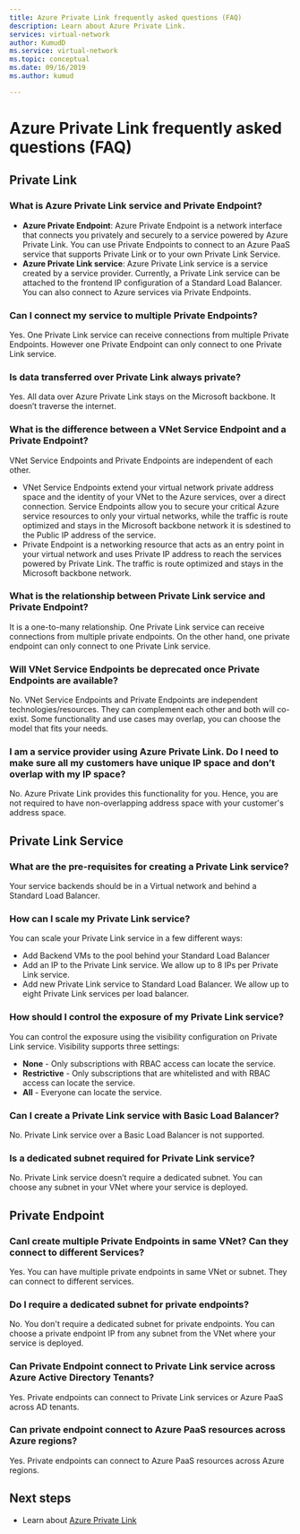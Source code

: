 ```yaml
---
title: Azure Private Link frequently asked questions (FAQ)
description: Learn about Azure Private Link.
services: virtual-network
author: KumudD
ms.service: virtual-network
ms.topic: conceptual
ms.date: 09/16/2019
ms.author: kumud

---
```


# Azure Private Link frequently asked questions (FAQ)

## Private Link

### What is Azure Private Link service and Private Endpoint?

- **Azure Private Endpoint**: Azure Private Endpoint is a network interface that connects you privately and securely to a service powered by Azure Private Link. You can use Private Endpoints to connect to an Azure PaaS service that supports Private Link or to your own Private Link Service.
- **Azure Private Link service**: Azure Private Link service is a service created by a service provider. Currently, a Private Link service can be attached to the frontend IP configuration of a Standard Load Balancer. You can also connect to Azure services via Private Endpoints.

### Can I connect my service to multiple Private Endpoints?
Yes. One Private Link service can receive connections from multiple Private Endpoints. However one Private Endpoint can only connect to one Private Link service.  
 
### Is data transferred over Private Link always private?
Yes. All data over Azure Private Link stays on the Microsoft backbone. It doesn’t traverse the internet.  
 
### What is the difference between a VNet Service Endpoint and a Private Endpoint?
VNet Service Endpoints and Private Endpoints are independent of each other.
- VNet Service Endpoints extend your virtual network private address space and the identity of your VNet to the Azure services, over a direct connection. Service Endpoints allow you to secure your critical Azure service resources to only your virtual networks, while the traffic is route optimized and stays in the Microsoft backbone network it is sdestined to the Public IP address of the service.
- Private Endpoint is a networking resource that acts as an entry point in your virtual network and uses Private IP address to reach the services powered by Private Link. The traffic is route optimized and stays in the Microsoft backbone network.   

### What is the relationship between Private Link service and Private Endpoint?
It is a one-to-many relationship. One Private Link service can receive connections from multiple private endpoints. On the other hand, one private endpoint can only connect to one Private Link service.    
 
### Will VNet Service Endpoints be deprecated once Private Endpoints are available? 
No. VNet Service Endpoints and Private Endpoints are independent technologies/resources. They can complement each other and both will co-exist. Some functionality and use cases may overlap, you can choose the model that fits your needs.  
 
### I am a service provider using Azure Private Link. Do I need to make sure all my customers have unique IP space and don’t overlap with my IP space? 
No. Azure Private Link provides this functionality for you. Hence, you are not required to have non-overlapping address space with your customer's address space. 
 
## Private Link Service
 
### What are the pre-requisites for creating a Private Link service? 
Your service backends should be in a Virtual network and behind a Standard Load Balancer.
 
### How can I scale my Private Link service? 
You can scale your Private Link service in a few different ways: 
- Add Backend VMs to the pool behind your Standard Load Balancer 
- Add an IP to the Private Link service. We allow up to 8 IPs per Private Link service.  
- Add new Private Link service to Standard Load Balancer. We allow up to eight Private Link services per load balancer.   


### How should I control the exposure of my Private Link service?
You can control the exposure using the visibility configuration on Private Link service. Visibility supports three settings:

- **None** - Only subscriptions with RBAC access can locate the service. 
- **Restrictive** - Only subscriptions that are whitelisted and with RBAC access can locate the service. 
- **All** - Everyone can locate the service. 
 
### Can I create a Private Link service with Basic Load Balancer? 
No. Private Link service over a Basic Load Balancer is not supported.
 
### Is a dedicated subnet required for Private Link service? 
No. Private Link service doesn’t require a dedicated subnet. You can choose any subnet in your VNet where your service is deployed.   

## Private Endpoint 
 
### CanI create multiple Private Endpoints in same VNet? Can they connect to different Services? 
Yes. You can have multiple private endpoints in same VNet or subnet. They can connect to different services.  
 
### Do I require a dedicated subnet for private endpoints? 
No. You don't require a dedicated subnet for private endpoints. You can choose a private endpoint IP from any subnet from the VNet where your service is deployed.  
 
### Can Private Endpoint connect to Private Link service across Azure Active Directory Tenants? 
Yes. Private endpoints can connect to Private Link services or Azure PaaS across AD tenants.  
 
### Can private endpoint connect to Azure PaaS resources across Azure regions?
Yes. Private endpoints can connect to Azure PaaS resources across Azure regions.

##  Next steps

- Learn about [Azure Private Link](private-link-overview.md)
